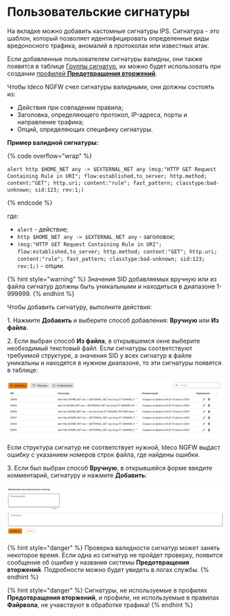 # Пользовательские сигнатуры

На вкладке можно добавить кастомные сигнатуры IPS. Сигнатура -  это шаблон, который позволяет идентифицировать определенные виды вредоносного трафика, аномалий в протоколах или известных атак.

Если добавленные пользователем сигнатуры валидны, они также появятся в таблице [Группы сигнатур](/settings/access-rules/ips/rules.md), их можно будет использовать при создании [профилей **Предотвращения вторжений**](/settings/security-profiles/ips-profiles.md).

Чтобы Ideco NGFW счел сигнатуры валидными, они должны состоять из:

* Действия при совпадении правила;
* Заголовка, определяющего протокол, IP-адреса, порты и направление трафика;
* Опций, определяющих специфику сигнатуры.

**Пример валидной сигнатуры:**

{% code overflow="wrap" %}
```
alert http $HOME_NET any -> $EXTERNAL_NET any (msg:"HTTP GET Request Containing Rule in URI"; flow:established,to_server; http.method; content:"GET"; http.uri; content:"rule"; fast_pattern; classtype:bad-unknown; sid:123; rev:1;)
```
{% endcode %}

где:

* `alert` - действие;
* `http $HOME_NET any -> $EXTERNAL_NET any` - заголовок;
* `(msg:"HTTP GET Request Containing Rule in URI"; flow:established,to_server; http.method; content:"GET"; http.uri; content:"rule"; fast_pattern; classtype:bad-unknown; sid:123; rev:1;)` - опции.

{% hint style="warning" %}
Значения SID добавляемых вручную или из файла сигнатур должны быть уникальными и находиться в диапазоне 1-999999.
{% endhint %}

Чтобы добавить сигнатуру, выполните действия:

1\. Нажмите **Добавить** и выберите способ добавления: **Вручную** или **Из файла**.

2\. Если выбран способ **Из файла**, в открывшемся окне выберите необходимый текстовый файл. Если сигнатуры соответствуют требуемой структуре, а значения SID у всех сигнатур в файле уникальны и находятся в нужном диапазоне, то эти сигнатуры появятся в таблице:

![](/.gitbook/assets/ips15.png)

Если структура сигнатур не соответствует нужной, Ideco NGFW выдаст ошибку с указанием номеров строк файла, где найдены ошибки.

3\. Если был выбран способ **Вручную**, в открывшейся форме введите комментарий, сигнатуру и нажмите **Добавить**:

![](/.gitbook/assets/ips14.png)

{% hint style="danger" %}
Проверка валидности сигнатур может занять некоторое время. Если одна из сигнатур не пройдет проверку, появится сообщение об ошибке у названия системы **Предотвращения вторжений**. Подробности можно будет увидеть в логах службы.
{% endhint %}

{% hint style="danger" %}
Сигнатуры, не используемые в профилях **Предотвращения вторжений**, и профили, не используемые в правилах **Файрвола**, не учавствуют в обработке трафика!
{% endhint %}